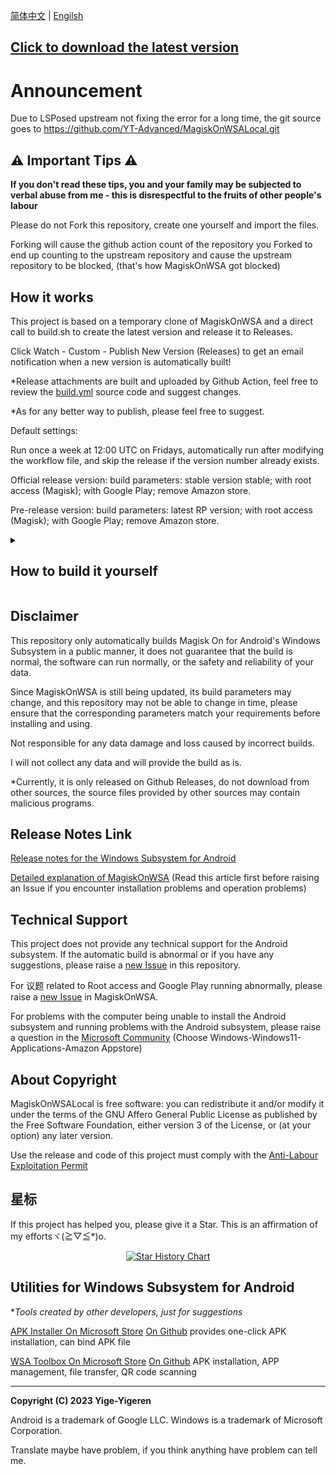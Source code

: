 [简体中文](README.md) | [Engilsh](READEME_EN.md)

## [Click to download the latest version](https://github.com/yige-yigeren/MagiskOnWSAOnlineBuild/releases/latest)

# Announcement

Due to LSPosed upstream not fixing the error for a long time, the git source goes to https://github.com/YT-Advanced/MagiskOnWSALocal.git

## ⚠️ Important Tips ⚠️ 

**If you don't read these tips, you and your family may be subjected to verbal abuse from me - this is disrespectful to the fruits of other people's labour**

Please do not Fork this repository, create one yourself and import the files.

Forking will cause the github action count of the repository you Forked to end up counting to the upstream repository and cause the upstream repository to be blocked, (that's how MagiskOnWSA got blocked)

## How it works

This project is based on a temporary clone of MagiskOnWSA and a direct call to build.sh to create the latest version and release it to Releases.

Click Watch - Custom - Publish New Version (Releases) to get an email notification when a new version is automatically built!

*Release attachments are built and uploaded by Github Action, feel free to review the [build.yml](https://github.com/yige-yigeren/MagiskOnWSAOnlineBuild/edit/main/.github/workflows/Build) source code and suggest changes.

*As for any better way to publish, please feel free to suggest.

Default settings:

Run once a week at 12:00 UTC on Fridays, automatically run after modifying the workflow file, and skip the release if the version number already exists.

Official release version: build parameters: stable version stable; with root access (Magisk); with Google Play; remove Amazon store.

Pre-release version: build parameters: latest RP version; with root access (Magisk); with Google Play; remove Amazon store.

<details>
<summary><h2>How to build it yourself</h2></summary>
<p>Please don't Fork the repository directly, <a href="https://github.com/new/import">import the repository</a>yourself and fill in the following url <code>https://github.com/yige-yigeren/MagiskOnWSAOnlineBuild</code></p>

After finishing, you need to open the file under /.github/workflows and change the preset value of Setup Parameters step to the upstream base repository and release repository you need.

Repository required private variable: [secrets.PUBLISH_TOKEN](https://github.com/settings/tokens) for accessing github and publishing, please give 'repo', 'read:org' permission.
</details>

## Disclaimer

This repository only automatically builds Magisk On for Android's Windows Subsystem in a public manner, it does not guarantee that the build is normal, the software can run normally, or the safety and reliability of your data.

Since MagiskOnWSA is still being updated, its build parameters may change, and this repository may not be able to change in time, please ensure that the corresponding parameters match your requirements before installing and using.

Not responsible for any data damage and loss caused by incorrect builds.

I will not collect any data and will provide the build as is.

*Currently, it is only released on Github Releases, do not download from other sources, the source files provided by other sources may contain malicious programs.

## Release Notes Link
        
[Release notes for the Windows Subsystem for Android](https://learn.microsoft.com/zh-cn/windows/android/wsa/release-notes)
        
[Detailed explanation of MagiskOnWSA](https://github.com/LSPosed/MagiskOnWSALocal#readme) (Read this article first before raising an Issue if you encounter installation problems and operation problems)
        
## Technical Support
        
This project does not provide any technical support for the Android subsystem. If the automatic build is abnormal or if you have any suggestions, please raise a [new Issue](https://github.com/yige-yigeren/MagiskOnWSAOnlineBuild/issues/new) in this repository.
        
For 议题 related to Root access and Google Play running abnormally, please raise a [new Issue](https://github.com/LSPosed/MagiskOnWSALocal/issues/new/choose) in MagiskOnWSA.

For problems with the computer being unable to install the Android subsystem and running problems with the Android subsystem, please raise a question in the [Microsoft Community](https://answers.microsoft.com/en-us/newthread) (Choose Windows-Windows11-Applications-Amazon Appstore)

## About Copyright

MagiskOnWSALocal is free software: you can redistribute it and/or modify it under the terms of the GNU Affero General Public License as published by the Free Software Foundation, either version 3 of the License, or (at your option) any later version.

Use the release and code of this project must comply with the [Anti-Labour Exploitation Permit](https://github.com/yige-yigeren/MagiskOnWSAOnlineBuild/blob/main/Additional_LICENSE_CN)

## 星标

If this project has helped you, please give it a Star. This is an affirmation of my effortsヾ(≧▽≦*)o.

<p align="center">
  <a href="https://star-history.com/#yige-yigeren/MagiskOnWSAOnlineBuild&Date">
    <img src="https://api.star-history.com/svg?repos=yige-yigeren/MagiskOnWSAOnlineBuild&type=Date" alt="Star History Chart">
  </a>
</p>

## Utilities for Windows Subsystem for Android

**Tools created by other developers, just for suggestions*
        
[APK Installer On Microsoft Store](https://www.microsoft.com/store/productId/9P2JFQ43FPPG) [On Github](https://github.com/Paving-Base/APK-Installer) provides one-click APK installation, can bind APK file 
        
[WSA Toolbox On Microsoft Store](https://www.microsoft.com/store/productId/9PPSP2MKVTGT) [On Github](https://github.com/makazeu/WsaToolbox) APK installation, APP management, file transfer, QR code scanning 

---

**Copyright (C) 2023 Yige-Yigeren**

Android is a trademark of Google LLC. Windows is a trademark of Microsoft Corporation.

Translate maybe have problem, if you think anything have problem can tell me.
